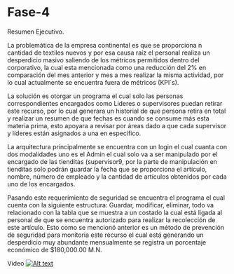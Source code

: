 # Fase-4
Resumen Ejecutivo.

La problemática de la empresa continental es que se proporciona n cantidad de textiles nuevos y por esa causa raíz el personal realiza un desperdicio masivo saliendo de los métricos permitidos dentro del corporativo, la cual esta mencionada como una reducción del 2% en comparación del mes anterior y mes a mes realizar la misma actividad, por lo cual actualmente se encuentra fuera de métricos (KPI´s).

La solución es otorgar un programa el cual solo las personas correspondientes encargados como Lideres o supervisores puedan retirar este recurso, por lo cual generara un historial de que persona retira en total y realizar un resumen de que fechas es cuando se consume más esta materia prima, esto apoyara a revisar por áreas dado a que cada supervisor y líderes están asignados a una en específico.

La arquitectura principalmente se encuentra con un login el cual cuanta con dos modalidades uno es el Admin el cual solo va a ser manipulado por el encargado de las tienditas (supervisor9, por la parte de manipulación en tienditas solo podrán guardar la fecha que se proporciona el artículo, nombre, número de empleado y la cantidad de artículos obtenidos por cada uno de los encargados.

Pasando este requerimiento de seguridad se encuentra el programa el cual cuenta con la siguiente estructura: Guardar, modificar, eliminar, todo va relacionado con la tabla que se muestra a un costado la cual está ligada al personal de que se encuentra autorizado para realizar la recolección de este artículo. Esto como se mencionó anterior es un método de prevención de seguridad para monitoria este recurso el cual está generando un desperdicio muy abundante mensualmente se registra un porcentaje económico de $180,000.00 M.N.


Video
[![Alt text](https://img.youtube.com/vi/nMgheLNYH14/0.jpg)](https://www.youtube.com/watch?v=nMgheLNYH14)
